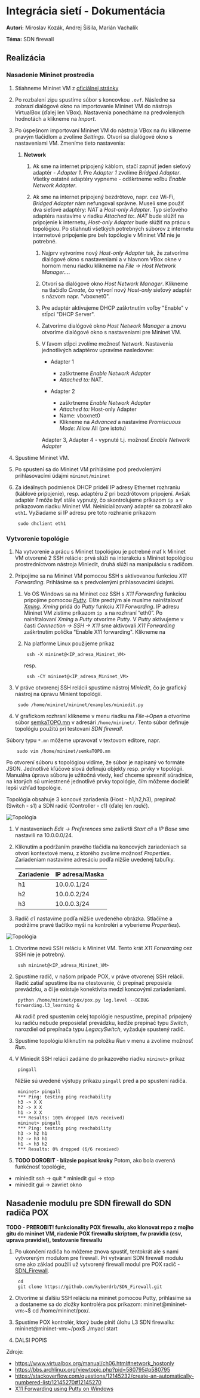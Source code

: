 # Integrácia sietí - Dokumentácia

**Autori:** Miroslav Kozák, Andrej Šišila, Marián Vachalík

**Téma:** SDN firewall

## Realizácia

### Nasadenie Mininet prostredia

1. Stiahneme Mininet VM z [oficiálnej stránky](https://github.com/mininet/mininet/wiki/Mininet-VM-Images)
1. Po rozbalení zipu spustíme súbor s koncovkou `.ovf`. Následne sa zobrazí dialógové okno na importovanie Mininet VM do nástroja VirtualBox (ďalej len VBox). Nastavenia ponecháme na predvolených hodnotách a klikneme na *Import*.
1. Po úspešnom importovaní Mininet VM do nástroja VBox na ňu klikneme pravým tlačidlom a zvolíme *Settings*. Otvorí sa dialógové okno s nastaveniami VM. Zmeníme tieto nastavenia:
    1. **Network**

        1. Ak sme na internet pripojený káblom, stačí zapnúť jeden sieťový adaptér - *Adapter 1*. Pre *Adapter 1* zvolíme *Bridged Adapter*. Všetky ostatné adaptéry vypneme - odškrtneme voľbu *Enable Network Adapter*.

        1. Ak sme na internet pripojený bezdrôtovo, napr. cez Wi-Fi, *Bridged Adapter* nám nefungoval správne. Museli sme použiť dva sieťové adaptéry: *NAT* a *Host-only Adapter*. Typ sieťového adaptéra nastavíme v riadku *Attached to:*. *NAT* bude slúžiť na pripojenie k internetu, *Host-only Adapter* bude slúžiť na prácu s topológiou. Po stiahnutí všetkých potrebných súborov z internetu internetové pripojenie pre beh topólogie v Mininet VM nie je potrebné.

            1. Najprv vytvoríme nový *Host-only Adapter* tak, že zatvoríme dialógové okno s nastaveniami a v hlavnom VBox okne v hornom menu riadku klikneme na *File -> Host Network Manager...*.
            1. Otvorí sa dialógové okno *Host Network Manager*. Klikneme na tlačidlo *Create*, čo vytvorí nový *Host-only* sieťový adaptér s názvom napr. "vboxnet0".
            1. Pre adaptér aktivujeme DHCP zaškrtnutím voľby "Enable" v stĺpci "DHCP Server".
            1. Zatvoríme dialógové okno *Host Network Manager* a znovu otvoríme dialógové okno s nastaveniami pre Mininet VM.
            1. V ľavom stĺpci zvolíme možnosť *Network*. Nastavenia jednotlivých adaptérov upravíme nasledovne:

                * Adapter 1
                    * zaškrtneme *Enable Network Adapter*
                    * *Attached to:* NAT.

                * Adapter 2
                    * zaškrtneme *Enable Network Adapter*
                    * *Attached to:* Host-only Adapter
                    * Name: vboxnet0
                    * Klikneme na *Advanced* a nastavíme *Promiscuous Mode:* Allow All (pre istotu)

                Adapter 3, Adapter 4 - vypnuté t.j. možnosť *Enable Network Adapter*


1. Spustíme Mininet VM.
1. Po spustení sa do Mininet VM prihlásime pod predvolenými prihlasovacími údajmi `mininet/mininet`
1. Za ideálnych podmienok DHCP pridelí IP adresy Ethernet rozhraniu (káblové pripojenie), resp. adaptéru *2* pri bezdrôtovom pripojení. Avšak adaptér *1* môže byť stále vypnutý, čo skontrolujeme príkazom `ip a` v príkazovom riadku Mininet VM. Neinicializovaný adaptér sa zobrazil ako `eth1`. Vyžiadame si IP adresu pre toto rozhranie príkazom

        sudo dhclient eth1

### Vytvorenie topológie

1. Na vytvorenie a prácu s Mininet topológiou je potrebné mať k Mininet VM otvorené 2 SSH relácie: prvá slúži na interakciu s Mininet topológiou prostredníctvom nástroja Miniedit, druhá slúži na manipuláciu s radičom.
1. Pripojíme sa na Mininet VM pomocou SSH s aktivovanou funkciou *X11 Forwarding*. Prihlásime sa s predvolenými prihlasovacími údajmi.
    1. Vo OS Windows sa na Mininet cez SSH s *X11 Forwarding* funkciou pripojíme pomocou [*Putty*](https://www.chiark.greenend.org.uk/~sgtatham/putty/latest.html). Ešte predtým ale musíme nainštalovať [*Xming*](https://sourceforge.net/projects/xming/files/latest/download). *Xming* pridá do *Putty* funkciu *X11 Forwarding*. IP adresu Mininet VM zistíme príkazom `ip a` na rozhraní “eth0”. Po nainštalovaní *Xming* a *Putty* otvoríme *Putty*. V *Putty* aktivujeme v časti *Connection -> SSH -> X11* sme aktivovali *X11 Forwarding* zaškrtnutím políčka "Enable X11 forwarding". Klikneme na 
    1. Na platforme Linux použijeme príkaz

            ssh -X mininet@<IP_adresa_Mininet_VM>

        resp.

            ssh -CY mininet@<IP_adresa_Mininet_VM>
1. V práve otvorenej SSH relácii spustíme nástroj *Miniedit*, čo je grafický nástroj na úpravu Minient topológií.

        sudo /home/mininet/mininet/examples/miniedit.py
1. V grafickom rozhraní klikneme v menu riadku na *File->Open* a otvoríme súbor [semkaTOPO.mn](semkaTOPO.mn) v adresári `/home/mininet/`. Tento súbor definuje topológiu použitú pri testovaní *SDN firewall*.

Súbory typu `*.mn` môžeme upravovať v textovom editore, napr.

        sudo vim /home/mininet/semkaTOPO.mn
Po otvorení súboru s topológiou vidíme, že súbor je napísaný vo formáte JSON. Jednotlivé kľúčové slová definujú objekty resp. prvky v topológii. Manuálna úprava súboru je užitočná vtedy, keď chceme spresniť súradnice, na ktorých sú umiestnené jednotlivé prvky topológie, čím môžeme docieliť lepší vzhľad topológie.

Topológia obsahuje 3 koncové zariadenia (Host - h1,h2,h3), prepínač (Switch - s1) a SDN radič (Controller - c1) (ďalej len *radič*).

![Topológia](obrazky/topologia.png)

1. V nastaveniach *Edit -> Preferences* sme zaškrtli *Start cli* a *IP Base* sme nastavili na 10.0.0.0/24.
1. Kliknutím a podržaním pravého tlačidla na koncových zariadeniach sa otvorí kontextové menu, z ktorého zvolíme možnosť *Properties*. Zariadeniam nastavíme adresáciu podľa nižšie uvedenej tabuľky.

    Zariadenie | IP adresa/Maska
    --- | ---
    h1 | 10.0.0.1/24
    h2 | 10.0.0.2/24
    h3 | 10.0.0.3/24

1. Radič *c1* nastavíme podľa nižšie uvedeného obrázka. Stlačíme a podržíme pravé tlačítko myši na kontroléri a vyberieme *Properties*).

![Topológia](obrazky/radic_konfiguracia.png)

1. Otvoríme novú SSH reláciu k Mininet VM. Tento krát *X11 Forwarding* cez SSH nie je potrebný.

        ssh mininet@<IP_adresa_Mininet_VM>

1. Spustíme radič, v našom prípade POX, v práve otvorenej SSH relácii. Radič zatiaľ spustíme iba na otestovanie, či prepínač preposiela prevádzku, a či je existuje konektivita medzi koncovými zariadeniami.

        python /home/mininet/pox/pox.py log.level --DEBUG forwarding.l3_learning &
    Ak radič pred spustením celej topológie nespustíme, prepínač pripojený ku radiču nebude preposielať prevádzku, keďže prepínač typu *Switch*, narozdiel od prepínača typu *LegacySwitch*, vyžaduje spustený radič.
1. Spustíme topológiu kliknutím na položku *Run* v menu a zvolíme možnosť *Run*.
1. V Miniedit SSH relácií zadáme do príkazového riadku `mininet>` príkaz

        pingall
    Nižšie sú uvedené výstupy príkazu `pingall` pred a po spustení radiča.

        mininet> pingall
        *** Ping: testing ping reachability
        h3 -> X X 
        h2 -> X X 
        h1 -> X X 
        *** Results: 100% dropped (0/6 received)
        mininet> pingall
        *** Ping: testing ping reachability
        h3 -> h2 h1 
        h2 -> h3 h1 
        h1 -> h3 h2 
        *** Results: 0% dropped (6/6 received)
1. **TODO DOROBIT - blizsie popisat kroky** Potom, ako bola overená funkčnosť topológie,

* miniedit ssh -> quit
* miniedit gui -> stop
* miniedit gui -> zavriet okno

## Nasadenie modulu pre SDN firewall do SDN radiča POX
**TODO - PREROBIT! funkcionality POX firewallu, ako klonovat repo z mojho gitu do mininet VM, riadenie POX firewallu skriptom, fw pravidla (csv, uprava pravidiel), testovanie firewallu**
1. Po ukončení radiča ho môžeme znova spustiť, tentokrát ale s nami vytvoreným modulom pre firewall. Pri vytváraní SDN firewall modulu sme ako základ použili už vytvorený firewall modul pre POX radič - [SDN_Firewall](https://github.com/rakeshdatta/SDN_Firewall).





        cd
        git clone https://github.com/kyberdrb/SDN_Firewall.git
1.  Otvoríme si ďalšiu SSH reláciu na mininet pomocou Putty, prihlasíme sa a dostaneme sa do zložky kontroléra pox príkazom:
mininet@mininet-vm:~$ cd /home/mininet/pox/.
1.  Spustíme POX kontrolér, ktorý bude plniť úlohu L3 SDN firewallu: mininet@mininet-vm:~/pox$ ./myacl start
1. DALSI POPIS

Zdroje:  
* https://www.virtualbox.org/manual/ch06.html#network_hostonly
* https://bbs.archlinux.org/viewtopic.php?pid=580795#p580795
* https://stackoverflow.com/questions/12145232/create-an-automatically-numbered-list/12145270#12145270
* [X11 Forwarding using Putty on Windows](https://www.youtube.com/watch?v=QRsma2vkEQE)
    